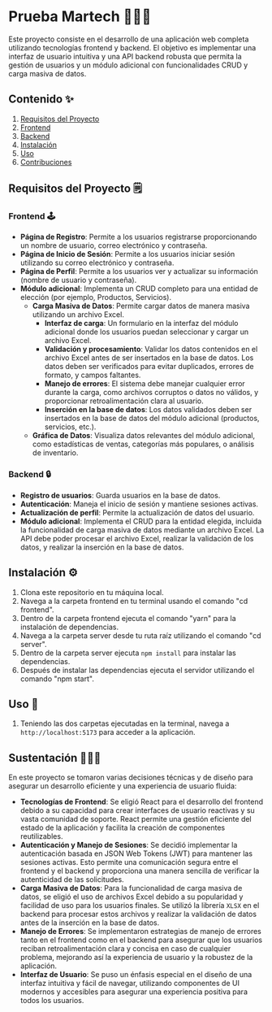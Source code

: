 # Prueba Martech 👨🏻‍💻

Este proyecto consiste en el desarrollo de una aplicación web completa utilizando tecnologías frontend y backend. El objetivo es implementar una interfaz de usuario intuitiva y una API backend robusta que permita la gestión de usuarios y un módulo adicional con funcionalidades CRUD y carga masiva de datos.

## Contenido ✨

1. [Requisitos del Proyecto](#requisitos-del-proyecto)
2. [Frontend](#frontend)
3. [Backend](#backend)
4. [Instalación](#instalación)
5. [Uso](#uso)
6. [Contribuciones](#contribuciones)


## Requisitos del Proyecto 🗒

### Frontend 🕹

- **Página de Registro**: Permite a los usuarios registrarse proporcionando un nombre de usuario, correo electrónico y contraseña.
- **Página de Inicio de Sesión**: Permite a los usuarios iniciar sesión utilizando su correo electrónico y contraseña.
- **Página de Perfil**: Permite a los usuarios ver y actualizar su información (nombre de usuario y contraseña).
- **Módulo adicional**: Implementa un CRUD completo para una entidad de elección (por ejemplo, Productos, Servicios).
  - **Carga Masiva de Datos**: Permite cargar datos de manera masiva utilizando un archivo Excel.
    - **Interfaz de carga**: Un formulario en la interfaz del módulo adicional donde los usuarios puedan seleccionar y cargar un archivo Excel.
    - **Validación y procesamiento**: Validar los datos contenidos en el archivo Excel antes de ser insertados en la base de datos. Los datos deben ser verificados para evitar duplicados, errores de formato, y campos faltantes.
    - **Manejo de errores**: El sistema debe manejar cualquier error durante la carga, como archivos corruptos o datos no válidos, y proporcionar retroalimentación clara al usuario.
    - **Inserción en la base de datos**: Los datos validados deben ser insertados en la base de datos del módulo adicional (productos, servicios, etc.).
  - **Gráfica de Datos**: Visualiza datos relevantes del módulo adicional, como estadísticas de ventas, categorías más populares, o análisis de inventario.

### Backend 🔒

- **Registro de usuarios**: Guarda usuarios en la base de datos.
- **Autenticación**: Maneja el inicio de sesión y mantiene sesiones activas.
- **Actualización de perfil**: Permite la actualización de datos del usuario.
- **Módulo adicional**: Implementa el CRUD para la entidad elegida, incluida la funcionalidad de carga masiva de datos mediante un archivo Excel. La API debe poder procesar el archivo Excel, realizar la validación de los datos, y realizar la inserción en la base de datos.

## Instalación ⚙

1. Clona este repositorio en tu máquina local.
2. Navega a la carpeta frontend en tu terminal usando el comando "cd frontend". 
3. Dentro de la carpeta frontend ejecuta el comando "yarn" para la instalación de dependencias.
4. Navega a la carpeta server desde tu ruta raíz utilizando el comando "cd server".
5. Dentro de la carpeta server ejecuta `npm install` para instalar las dependencias.
6. Después de instalar las dependencias ejecuta el servidor utilizando el comando "npm start".

## Uso 🥁
1. Teniendo las dos carpetas ejecutadas en la terminal, navega a `http://localhost:5173` para acceder a la aplicación.

## Sustentación 💁🏻‍♂️

En este proyecto se tomaron varias decisiones técnicas y de diseño para asegurar un desarrollo eficiente y una experiencia de usuario fluida:

- **Tecnologías de Frontend**: Se eligió React para el desarrollo del frontend debido a su capacidad para crear interfaces de usuario reactivas y su vasta comunidad de soporte. React permite una gestión eficiente del estado de la aplicación y facilita la creación de componentes reutilizables.
- **Autenticación y Manejo de Sesiones**: Se decidió implementar la autenticación basada en JSON Web Tokens (JWT) para mantener las sesiones activas. Esto permite una comunicación segura entre el frontend y el backend y proporciona una manera sencilla de verificar la autenticidad de las solicitudes.
- **Carga Masiva de Datos**: Para la funcionalidad de carga masiva de datos, se eligió el uso de archivos Excel debido a su popularidad y facilidad de uso para los usuarios finales. Se utilizó la librería `XLSX` en el backend para procesar estos archivos y realizar la validación de datos antes de la inserción en la base de datos.
- **Manejo de Errores**: Se implementaron estrategias de manejo de errores tanto en el frontend como en el backend para asegurar que los usuarios reciban retroalimentación clara y concisa en caso de cualquier problema, mejorando así la experiencia de usuario y la robustez de la aplicación.
- **Interfaz de Usuario**: Se puso un énfasis especial en el diseño de una interfaz intuitiva y fácil de navegar, utilizando componentes de UI modernos y accesibles para asegurar una experiencia positiva para todos los usuarios.
